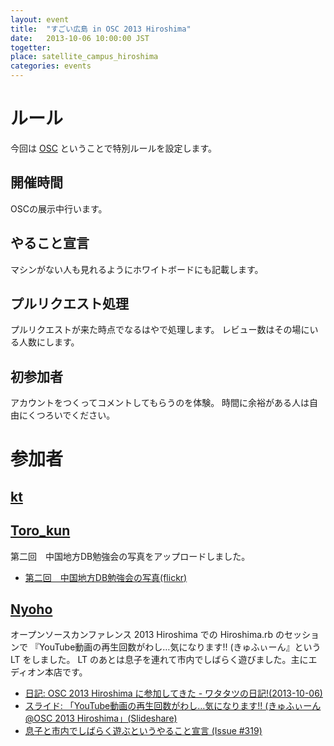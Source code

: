```yaml
---
layout: event
title:  "すごい広島 in OSC 2013 Hiroshima"
date:   2013-10-06 10:00:00 JST
togetter:
place: satellite_campus_hiroshima
categories: events
---
```


# ルール

今回は [OSC](http://www.ospn.jp/osc2013-hiroshima/) ということで特別ルールを設定します。

## 開催時間

OSCの展示中行います。

## やること宣言

マシンがない人も見れるようにホワイトボードにも記載します。

## プルリクエスト処理

プルリクエストが来た時点でなるはやで処理します。
レビュー数はその場にいる人数にします。

## 初参加者

アカウントをつくってコメントしてもらうのを体験。
時間に余裕がある人は自由にくつろいでください。

# 参加者

## [kt](http://twitter.com/kt_kyoto/)

## [Toro_kun](http://twitter.com/Toro_kun/)

第二回　中国地方DB勉強会の写真をアップロードしました。

* [第二回　中国地方DB勉強会の写真(flickr)](http://www.flickr.com/photos/toro_kun/sets/72157636237060904/)

## [Nyoho](http://nyoho.jp)

オープンソースカンファレンス 2013 Hiroshima での Hiroshima.rb のセッションで
『YouTube動画の再生回数がわし…気になります!! (きゅふぃーん』という LT をしました。
LT のあとは息子を連れて市内でしばらく遊びました。主にエディオン本店です。

* [日記: OSC 2013 Hiroshima に参加してきた - ワタタツの日記!(2013-10-06)](http://kita.dyndns.org/diary/?date=20131006#p01)
* [スライド: 「YouTube動画の再生回数がわし…気になります!! (きゅふぃーん @OSC 2013 Hiroshima」(Slideshare)](http://www.slideshare.net/YukinoriKitadai/osc-2013-hiroshima-sigh-say-soon-share-version)
* [息子と市内でしばらく遊ぶというやること宣言 (Issue #319)](https://github.com/great-h/great-h.github.io/issues/319)
